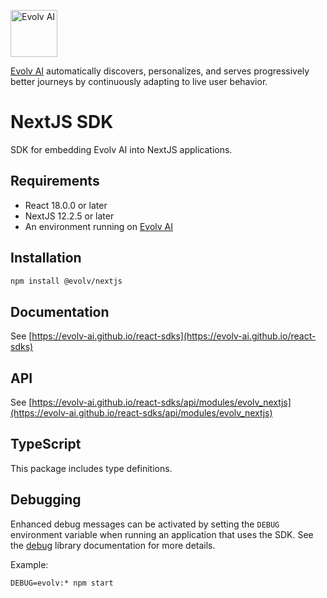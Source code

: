 [<img src="https://app.evolv.ai/assets/images/evolv-logo-full-color-2022.png" height="75" alt="Evolv AI" />](https://evolv.ai)

[Evolv AI](https://evolv.ai) automatically discovers, personalizes, and serves progressively better journeys by continuously adapting to live user behavior.

# NextJS SDK
SDK for embedding Evolv AI into NextJS applications.

## Requirements
* React 18.0.0 or later
* NextJS 12.2.5 or later
* An environment running on [Evolv AI](https://app.evolv.ai)

## Installation
```bash
npm install @evolv/nextjs
```

## Documentation
See [https://evolv-ai.github.io/react-sdks](https://evolv-ai.github.io/react-sdks)

## API 
See [https://evolv-ai.github.io/react-sdks/api/modules/evolv_nextjs](https://evolv-ai.github.io/react-sdks/api/modules/evolv_nextjs)

## TypeScript
This package includes type definitions.

## Debugging
Enhanced debug messages can be activated by setting the `DEBUG` environment variable when running an application that uses the SDK.
See the [debug](https://www.npmjs.com/package/debug) library documentation for more details.

Example:
```shell
DEBUG=evolv:* npm start
```
